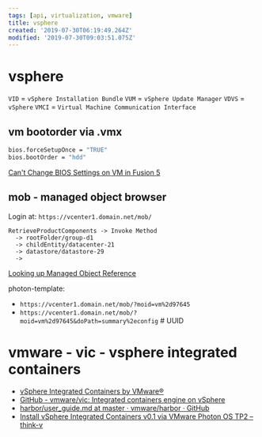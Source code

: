 ```yaml
---
tags: [api, virtualization, vmware]
title: vsphere
created: '2019-07-30T06:19:49.264Z'
modified: '2019-07-30T09:03:51.075Z'
---
```


# vsphere

`VID`  = `vSphere Installation Bundle`
`VUM`  = `vSphere Update Manager`
`VDVS` = `vSphere`
`VMCI` = `Virtual Machine Communication Interface`

## vm bootorder via .vmx
```sh
bios.forceSetupOnce = "TRUE"
bios.bootOrder = "hdd"
```
[Can't Change BIOS Settings on VM in Fusion 5](https://www.eager0.com/2013/02/cant-change-bios-settings-on-vm-in.html)


## mob - managed object browser

Login at: `https://vcenter1.domain.net/mob/`

```
RetrieveProductComponents -> Invoke Method 
  -> rootFolder/group-d1
  -> childEntity/datacenter-21
  -> datastore/datastore-29
  -> 
```
[Looking up Managed Object Reference](https://kb.vmware.com/s/article/1017126)

photon-template: 
- `https://vcenter1.domain.net/mob/?moid=vm%2d97645`
- `https://vcenter1.domain.net/mob/?moid=vm%2d97645&doPath=summary%2econfig` # UUID

# vmware - vic - vsphere integrated containers
- [vSphere Integrated Containers by VMware®](https://vmware.github.io/vic-product/)
- [GitHub - vmware/vic: Integrated containers engine on vSphere](https://github.com/vmware/vic#project-status)
- [harbor/user_guide.md at master · vmware/harbor · GitHub](https://github.com/vmware/harbor/blob/master/docs/user_guide.md)
- [Install vSphere Integrated Containers v0.1 via VMware Photon OS TP2 – think-v](http://blog.think-v.com/?p=3649)
